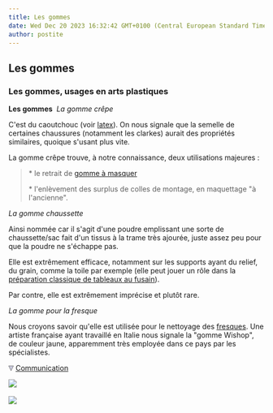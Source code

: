 ```yaml
---
title: Les gommes
date: Wed Dec 20 2023 16:32:42 GMT+0100 (Central European Standard Time)
author: postite
---
```


## Les gommes
### Les gommes, usages en arts plastiques
 **Les gommes**  _La gomme crêpe_

C'est du caoutchouc (voir [latex](latex.html)). On nous signale que la semelle de certaines chaussures (notamment les clarkes) aurait des propriétés similaires, quoique s'usant plus vite.

La gomme crêpe trouve, à notre connaissance, deux utilisations majeures :

> \* le retrait de [gomme à masquer](reserves.html)
> 
> \* l'enlèvement des surplus de colles de montage, en maquettage "à l'ancienne".

_La gomme chaussette_

Ainsi nommée car il s'agit d'une poudre emplissant une sorte de chaussette/sac fait d'un tissus à la trame très ajourée, juste assez peu pour que la poudre ne s'échappe pas.

Elle est extrêmement efficace, notamment sur les supports ayant du relief, du grain, comme la toile par exemple (elle peut jouer un rôle dans la [préparation classique de tableaux au fusain](dessinpreparatoire.html#solutionclassique)).

Par contre, elle est extrêmement imprécise et plutôt rare.

_La gomme pour la fresque_

Nous croyons savoir qu'elle est utilisée pour le nettoyage des [fresques](fresque.html). Une artiste française ayant travaillé en Italie nous signale la "gomme Wishop", de couleur jaune, apparemment très employée dans ce pays par les spécialistes.



![](images/flechebas.gif) [Communication](http://www.artrealite.com/annonceurs.htm) 

[![](https://cbonvin.fr/sites/regie.artrealite.com/visuels/campagne1.png)](index-2.html#20131014)

![](https://cbonvin.fr/sites/regie.artrealite.com/visuels/campagne2.png)